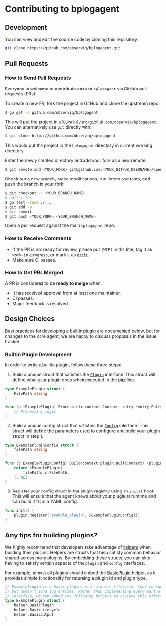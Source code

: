 # Contributing to bplogagent

## Development

You can view and edit the source code by cloning this repository:

```bash
git clone https://github.com/observiq/bplogagent.git
```
## Pull Requests

### How to Send Pull Requests

Everyone is welcome to contribute code to `bplogagent` via
GitHub pull requests (PRs).

To create a new PR, fork the project in GitHub and clone the upstream
repo:

```sh
$ go get -d github.com/observiq/bplogagent
```

This will put the project in `${GOPATH}/src/github.com/observiq/bplogagent`. You
can alternatively use `git` directly with:

```sh
$ git clone https://github.com/observiq/bplogagent
```

This would put the project in the `bplogagent` directory in
current working directory.

Enter the newly created directory and add your fork as a new remote:

```sh
$ git remote add <YOUR_FORK> git@github.com:<YOUR_GITHUB_USERNAME>/opentelemetry-go
```

Check out a new branch, make modifications, run linters and tests, and
push the branch to your fork:

```sh
$ git checkout -b <YOUR_BRANCH_NAME>
# edit files
$ go test -race ./...
$ git add -p
$ git commit
$ git push <YOUR_FORK> <YOUR_BRANCH_NAME>
```

Open a pull request against the main `bplogagent` repo.

### How to Receive Comments

* If the PR is not ready for review, please put `[WIP]` in the title,
  tag it as `work-in-progress`, or mark it as
  [`draft`](https://github.blog/2019-02-14-introducing-draft-pull-requests/).
* Make sure CI passes.

### How to Get PRs Merged

A PR is considered to be **ready to merge** when:

* It has received approval from at least one maintainer.
* CI passes.
* Major feedback is resolved.

## Design Choices

Best practices for developing a builtin plugin are documented below, but for changes to
the core agent, we are happy to discuss proposals in the issue tracker.

### Builtin Plugin Development

In order to write a builtin plugin, follow these three steps:
1. Build a unique struct that satisfies the [`Plugin`](plugin/plugin.go) interface. This struct will define what your plugin does when executed in the pipeline.

```go
type ExamplePlugin struct {
	FilePath string
}

func (p *ExamplePlugin) Process(ctx context.Context, entry *entry.Entry) error {
	// Processing logic
}
```

2. Build a unique config struct that satisfies the [`Config`](plugin/config.go) interface. This struct will define the parameters used to configure and build your plugin struct in step 1.

```go
type ExamplePluginConfig struct {
	filePath string
}

func (c ExamplePluginConfig) Build(context plugin.BuildContext) (plugin.Plugin, error) {
	return &ExamplePlugin{
		filePath: c.FilePath,
	}, nil
}
```

3. Register your config struct in the plugin registry using an `init()` hook. This will ensure that the agent knows about your plugin at runtime and can build it from a YAML config.

```go
func init() {
	plugin.Register("example_plugin", &ExamplePluginConfig{})
}
```

## Any tips for building plugins?
We highly recommend that developers take advantage of [helpers](plugin/helper) when building their plugins. Helpers are structs that help satisfy common behavior shared across many plugins. By embedding these structs, you can skip having to satisfy certain aspects of the `plugin` and `config` interfaces.

For example, almost all plugins should embed the [BasicPlugin](plugin/helper/basic_plugin.go) helper, as it provides simple functionality for returning a plugin id and plugin type.

```go
// ExamplePlugin is a basic plugin, with a basic lifecycle, that consumes
// but doesn't send log entries. Rather than implementing every part of the plugin
// interface, we can embed the following helpers to achieve this effect.
type ExamplePlugin struct {
	helper.BasicPlugin
	helper.BasicLifecycle
	helper.BasicOutput
}
```
